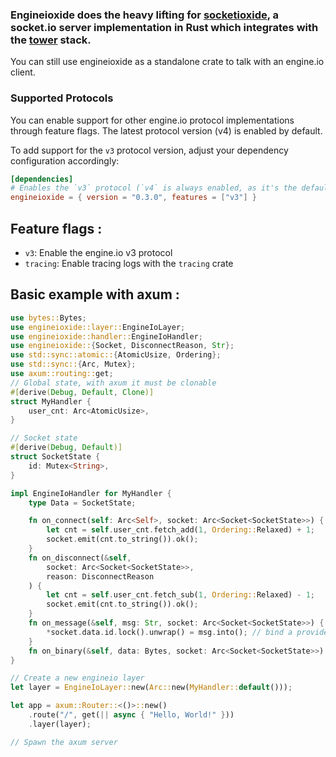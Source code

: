 ### Engineioxide does the heavy lifting for [socketioxide](https://docs.rs/socketioxide/latest/socketioxide/), a socket.io server implementation in Rust which integrates with the [tower](https://docs.rs/tower/latest/tower/) stack.

You can still use engineioxide as a standalone crate to talk with an engine.io client.

### Supported Protocols
You can enable support for other engine.io protocol implementations through feature flags.
The latest protocol version (v4) is enabled by default.

To add support for the `v3` protocol version, adjust your dependency configuration accordingly:

```toml
[dependencies]
# Enables the `v3` protocol (`v4` is always enabled, as it's the default).
engineioxide = { version = "0.3.0", features = ["v3"] }
```

## Feature flags :
* `v3`: Enable the engine.io v3 protocol
* `tracing`: Enable tracing logs with the `tracing` crate

## Basic example with axum :
```rust
use bytes::Bytes;
use engineioxide::layer::EngineIoLayer;
use engineioxide::handler::EngineIoHandler;
use engineioxide::{Socket, DisconnectReason, Str};
use std::sync::atomic::{AtomicUsize, Ordering};
use std::sync::{Arc, Mutex};
use axum::routing::get;
// Global state, with axum it must be clonable
#[derive(Debug, Default, Clone)]
struct MyHandler {
    user_cnt: Arc<AtomicUsize>,
}

// Socket state
#[derive(Debug, Default)]
struct SocketState {
    id: Mutex<String>,
}

impl EngineIoHandler for MyHandler {
    type Data = SocketState;

    fn on_connect(self: Arc<Self>, socket: Arc<Socket<SocketState>>) {
        let cnt = self.user_cnt.fetch_add(1, Ordering::Relaxed) + 1;
        socket.emit(cnt.to_string()).ok();
    }
    fn on_disconnect(&self,
        socket: Arc<Socket<SocketState>>,
        reason: DisconnectReason
    ) {
        let cnt = self.user_cnt.fetch_sub(1, Ordering::Relaxed) - 1;
        socket.emit(cnt.to_string()).ok();
    }
    fn on_message(&self, msg: Str, socket: Arc<Socket<SocketState>>) {
        *socket.data.id.lock().unwrap() = msg.into(); // bind a provided user id to a socket
    }
    fn on_binary(&self, data: Bytes, socket: Arc<Socket<SocketState>>) { }
}

// Create a new engineio layer
let layer = EngineIoLayer::new(Arc::new(MyHandler::default()));

let app = axum::Router::<()>::new()
    .route("/", get(|| async { "Hello, World!" }))
    .layer(layer);

// Spawn the axum server

```
